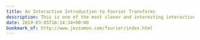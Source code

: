 ```yaml
---
title: An Interactive Introduction to Fourier Transforms
description: This is one of the most clever and interesting interactive demos I've ever seen. Worth setting aside time to go through the whole thing!
date: 2019-03-05T16:14:34+00:00
bookmark_of: http://www.jezzamon.com/fourier/index.html
---
```

